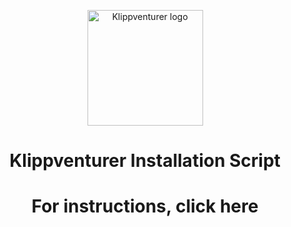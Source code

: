 <p align="center">
  <a>
    <img src="https://raw.githubusercontent.com/VioSynthax/Adventurer-Voxel-Klipper/2.0-preview/images/klippventurer.svg" alt="Klippventurer logo" height="185">
    <h1 align="center">Klippventurer Installation Script</h1>
  </a>
  <a>
    <h1 align="center" href="https://github.com/VioSynthax/Klippventurer">For instructions, click here</h1>
</p>
</div>
